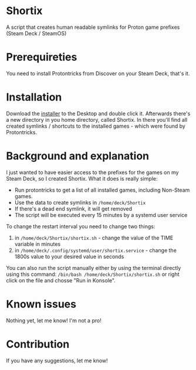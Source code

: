 # Shortix
A script that creates human readable symlinks for Proton game prefixes (Steam Deck / SteamOS)

# Prerequireties
You need to install Protontricks from Discover on your Steam Deck, that's it.

# Installation
Download the [installer](https://github.com/Jannomag/shortix/blob/main/shortix_installer.desktop) to the Desktop and double click it.
Afterwards there's a new directory in you home directory, called Shortix. 
In there you'll find all created symlinks / shortcuts to the installed games - which were found by Protontricks.

# Background and explanation
I just wanted to have easier access to the prefixes for the games on my Steam Deck, so I created Shortix.
What it does is really simple:
- Run protontricks to get a list of all installed games, including Non-Steam games.
- Use the data to create symlinks in `/home/deck/Shortix`
- If there's a dead end symlink, it will get removed
- The script will be executed every 15 minutes by a systemd user service

To change the restart interval you need to change two things:
1. in `/home/deck/Shortix/shortix.sh` - change the value of the TIME variable in minutes
2. in `/home/deck/.config/systemd/user/shortix.service` - change the 1800s value to your desired value in seconds

You can also run the script manually either by using the terminal directly using this command: `/bin/bash /home/deck/Shortix/shortix.sh` or right click on the file and chosse "Run in Konsole".

# Known issues
Nothing yet, let me know! I'm not a pro!

# Contribution
If you have any suggestions, let me know!
